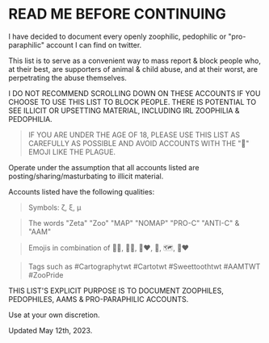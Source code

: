 # READ ME BEFORE CONTINUING
I have decided to document every openly zoophilic, pedophilic or "pro-paraphilic" account I can find on twitter.

This list is to serve as a convenient way to mass report & block people who, at their best, are supporters of animal & child abuse, and at their worst, are perpetrating the abuse themselves.

I DO NOT RECOMMEND SCROLLING DOWN ON THESE ACCOUNTS IF YOU CHOOSE TO USE THIS LIST TO BLOCK PEOPLE. THERE IS POTENTIAL TO SEE ILLICIT OR UPSETTING MATERIAL, INCLUDING IRL ZOOPHILIA & PEDOPHILIA. 

> IF YOU ARE UNDER THE AGE OF 18, PLEASE USE THIS LIST AS CAREFULLY AS POSSIBLE AND AVOID ACCOUNTS WITH THE "🔞" EMOJI LIKE THE PLAGUE. 

Operate under the assumption that all accounts listed are posting/sharing/masturbating to illicit material. 

Accounts listed have the following qualities:
> Symbols: ζ, ξ, μ

> The words "Zeta" "Zoo" "MAP" "NOMAP" "PRO-C" "ANTI-C" & "AAM" 

> Emojis in combination of 🐴🍆, 🐶💄, 🍼❤️, 🍕, 🗺️, 👶❤️

> Tags such as #Cartographytwt #Cartotwt #Sweettoothtwt #AAMTWT #ZooPride

THIS LIST'S EXPLICIT PURPOSE IS TO DOCUMENT ZOOPHILES, PEDOPHILES, AAMS & PRO-PARAPHILIC ACCOUNTS. 

Use at your own discretion.

Updated May 12th, 2023.
